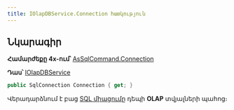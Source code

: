 ```yaml
---
title: IOlapDBService.Connection հատկություն  
---
```


## Նկարագիր

**Համարժեքը 4x-ում՝** [AsSqlCommand.Connection](https://armsoft.github.io/as4x-docs/HTM/ProgrGuide/Functions/AsSqlCommand/Connection.html)

**Դաս՝** [IOlapDBService](../IOlapDBService.md)

```c#
public SqlConnection Connection { get; }
```

Վերադարձնում է բաց [SQL միացումը](https://learn.microsoft.com/en-us/dotnet/api/microsoft.data.sqlclient.sqlconnection) դեպի **OLAP** տվյալների պահոց։
